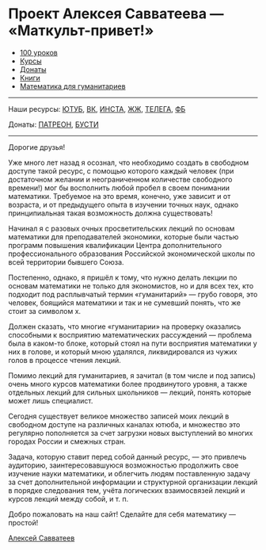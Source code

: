 # Проект Алексея Савватеева — «Маткульт-привет!»

- [100 уроков](100urokov.md)
- [Курсы](courses.md)
- [Донаты](donate.md)
- [Книги](books.md)
- [Математика для гуманитариев](book)

___
Наши ресурсы: [ЮТУБ](https://youtube.com/маткульт-привет), [ВК](http://vk.com/alexei_savvateev), [ИНСТА](https://www.instagram.com/aleksey_savvateev), [ЖЖ](https://savvateev.livejournal.com), [ТЕЛЕГА](https://t.me/savvateev_xyz), [ФБ](https://www.facebook.com/savvatan)

Донаты: [ПАТРЕОН](https://patreon.com/savvateev), [БУСТИ](https://boosty.to/savvateev)

___

Дорогие друзья!

Уже много лет назад я осознал, что необходимо создать в свободном доступе такой ресурс, с помощью которого каждый человек (при достаточном желании и неограниченном количестве свободного времени!) мог бы восполнить любой пробел в своем понимании математики. Требуемое на это время, конечно, уже зависит и от возраста, и от предыдущего опыта в изучении точных наук, однако принципиальная такая возможность должна существовать!

Начинал я с разовых очных просветительских лекций по основам математики для преподавателей экономики, которые были частью программ повышения квалификации Центра дополнительного профессионального образования Российской экономической школы по всей территории бывшего Союза.

Постепенно, однако, я пришёл к тому, что нужно делать лекции по основам математики не только для экономистов, но и для всех тех, кто подходит под расплывчатый термин «гуманитарий» — грубо говоря, это человек, боящийся математики и так и не сумевший понять, что же стоит за символом х.

Должен сказать, что многие «гуманитарии» на проверку оказались способными к восприятию математических рассуждений — проблема была в каком-то блоке, который стоял на пути восприятия математики у них в голове, и который мною удалялся, ликвидировался из чужих голов в процессе чтения лекций.

Помимо лекций для гуманитариев, я зачитал (в том числе и под запись) очень много курсов математики более продвинутого уровня, а также отдельных лекций для сильных школьников — лекций, понять которые может лишь специалист.

Сегодня существует великое множество записей моих лекций в свободном доступе на различных каналах ютюба, и множество это регулярно пополняется за счет загрузки новых выступлений во многих городах России и смежных стран.

Задача, которую ставит перед собой данный ресурс, — это привлечь аудиторию, заинтересовавшуюся возможностью продолжить свое изучение науки математики, и облегчить людям поставленную задачу за счет дополнительной информации и структурной организации лекций в порядке следования тем, учёта логических взаимосвязей лекций и курсов лекций между собой, и т. п.

Добро пожаловать на наш сайт! Сделайте для себя математику — простой!

[Алексей Савватеев](savvateev)
